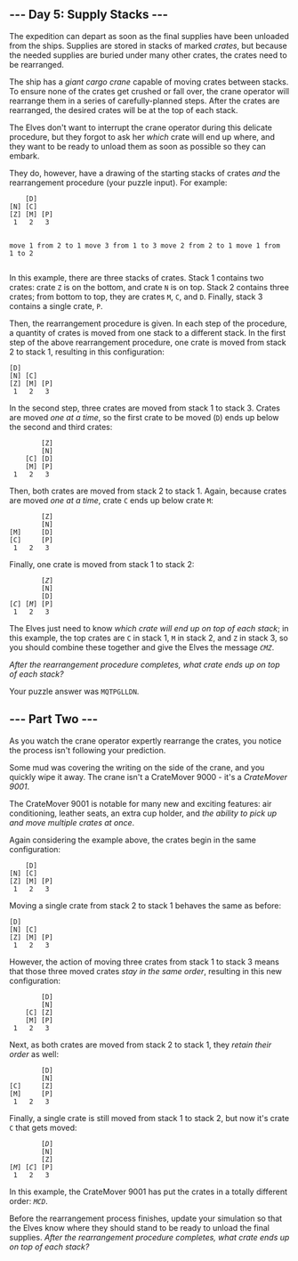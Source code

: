 <article class="day-desc"><h2>--- Day 5: Supply Stacks ---</h2><p>The expedition can depart as soon as the final supplies have been unloaded from the ships. Supplies are stored in stacks of marked <em>crates</em>, but because the needed supplies are buried under many other crates, the crates need to be rearranged.</p>
<p>The ship has a <em>giant cargo crane</em> capable of moving crates between stacks. To ensure none of the crates get crushed or fall over, the crane operator will rearrange them in a series of carefully-planned steps. After the crates are rearranged, the desired crates will be at the top of each stack.</p>
<p>The Elves don't want to interrupt the crane operator during this delicate procedure, but they forgot to ask her <em>which</em> crate will end up where, and they want to be ready to unload them as soon as possible so they can embark.</p>
<p>They do, however, have a drawing of the starting stacks of crates <em>and</em> the rearrangement procedure (your puzzle input). For example:</p>
<pre><code>    [D]    
[N] [C]    
[Z] [M] [P]
 1   2   3 

move 1 from 2 to 1
move 3 from 1 to 3
move 2 from 2 to 1
move 1 from 1 to 2
</code></pre>
<p>In this example, there are three stacks of crates. Stack 1 contains two crates: crate <code>Z</code> is on the bottom, and crate <code>N</code> is on top. Stack 2 contains three crates; from bottom to top, they are crates <code>M</code>, <code>C</code>, and <code>D</code>. Finally, stack 3 contains a single crate, <code>P</code>.</p>
<p>Then, the rearrangement procedure is given. In each step of the procedure, a quantity of crates is moved from one stack to a different stack. In the first step of the above rearrangement procedure, one crate is moved from stack 2 to stack 1, resulting in this configuration:</p>
<pre><code>[D]        
[N] [C]    
[Z] [M] [P]
 1   2   3 
</code></pre>
<p>In the second step, three crates are moved from stack 1 to stack 3. Crates are moved <em>one at a time</em>, so the first crate to be moved (<code>D</code>) ends up below the second and third crates:</p>
<pre><code>        [Z]
        [N]
    [C] [D]
    [M] [P]
 1   2   3
</code></pre>
<p>Then, both crates are moved from stack 2 to stack 1. Again, because crates are moved <em>one at a time</em>, crate <code>C</code> ends up below crate <code>M</code>:</p>
<pre><code>        [Z]
        [N]
[M]     [D]
[C]     [P]
 1   2   3
</code></pre>
<p>Finally, one crate is moved from stack 1 to stack 2:</p>
<pre><code>        [<em>Z</em>]
        [N]
        [D]
[<em>C</em>] [<em>M</em>] [P]
 1   2   3
</code></pre>
<p>The Elves just need to know <em>which crate will end up on top of each stack</em>; in this example, the top crates are <code>C</code> in stack 1, <code>M</code> in stack 2, and <code>Z</code> in stack 3, so you should combine these together and give the Elves the message <code><em>CMZ</em></code>.</p>
<p><em>After the rearrangement procedure completes, what crate ends up on top of each stack?</em></p>
</article>
<p>Your puzzle answer was <code>MQTPGLLDN</code>.</p><article class="day-desc"><h2 id="part2">--- Part Two ---</h2><p>As you watch the crane operator expertly rearrange the crates, you notice the process isn't following your prediction.</p>
<p>Some mud was covering the writing on the side of the crane, and you quickly wipe it away. The crane isn't a CrateMover 9000 - it's a <em><span title="It's way better than the old CrateMover 1006.">CrateMover 9001</span></em>.</p>
<p>The CrateMover 9001 is notable for many new and exciting features: air conditioning, leather seats, an extra cup holder, and <em>the ability to pick up and move multiple crates at once</em>.</p>
<p>Again considering the example above, the crates begin in the same configuration:</p>
<pre><code>    [D]    
[N] [C]    
[Z] [M] [P]
 1   2   3 
</code></pre>
<p>Moving a single crate from stack 2 to stack 1 behaves the same as before:</p>
<pre><code>[D]        
[N] [C]    
[Z] [M] [P]
 1   2   3 
</code></pre>
<p>However, the action of moving three crates from stack 1 to stack 3 means that those three moved crates <em>stay in the same order</em>, resulting in this new configuration:</p>
<pre><code>        [D]
        [N]
    [C] [Z]
    [M] [P]
 1   2   3
</code></pre>
<p>Next, as both crates are moved from stack 2 to stack 1, they <em>retain their order</em> as well:</p>
<pre><code>        [D]
        [N]
[C]     [Z]
[M]     [P]
 1   2   3
</code></pre>
<p>Finally, a single crate is still moved from stack 1 to stack 2, but now it's crate <code>C</code> that gets moved:</p>
<pre><code>        [<em>D</em>]
        [N]
        [Z]
[<em>M</em>] [<em>C</em>] [P]
 1   2   3
</code></pre>
<p>In this example, the CrateMover 9001 has put the crates in a totally different order: <code><em>MCD</em></code>.</p>
<p>Before the rearrangement process finishes, update your simulation so that the Elves know where they should stand to be ready to unload the final supplies. <em>After the rearrangement procedure completes, what crate ends up on top of each stack?</em></p>
</article>
